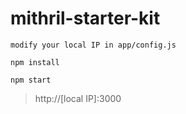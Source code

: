 mithril-starter-kit
===================

    modify your local IP in app/config.js

    npm install

    npm start

> http://[local IP]:3000

